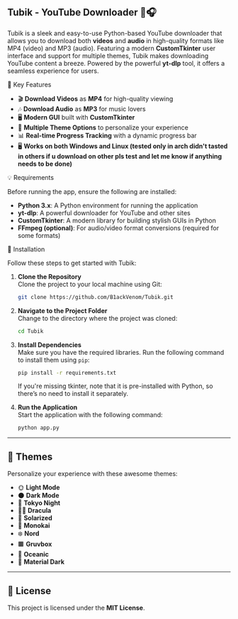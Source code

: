 
## **Tubik - YouTube Downloader** 🎥🎧

Tubik is a sleek and easy-to-use Python-based YouTube downloader that allows you to download both **videos** and **audio** in high-quality formats like MP4 (video) and MP3 (audio). Featuring a modern **CustomTkinter** user interface and support for multiple themes, Tubik makes downloading YouTube content a breeze. Powered by the powerful **yt-dlp** tool, it offers a seamless experience for users.


🌟 Key Features

- 🎬 **Download Videos** as **MP4** for high-quality viewing  
- 🎶 **Download Audio** as **MP3** for music lovers  
- 🖥️ **Modern GUI** built with **CustomTkinter**  
- 🎨 **Multiple Theme Options** to personalize your experience  
- 📊 **Real-time Progress Tracking** with a dynamic progress bar
- 🖥 **Works on both Windows and Linux (tested only in arch didn't tasted in others if u download on other pls test and let me know if anything needs to be done)** 


💡 Requirements

Before running the app, ensure the following are installed:

- **Python 3.x**: A Python environment for running the application  
- **yt-dlp**: A powerful downloader for YouTube and other sites  
- **CustomTkinter**: A modern library for building stylish GUIs in Python  
- **FFmpeg (optional)**: For audio/video format conversions (required for some formats)  



🚀 Installation

Follow these steps to get started with Tubik:

1. **Clone the Repository**  
   Clone the project to your local machine using Git:
   ```bash
   git clone https://github.com/B1ackVenom/Tubik.git
   ```
2. **Navigate to the Project Folder**  
   Change to the directory where the project was cloned:
   ```bash
   cd Tubik
   ```
3. **Install Dependencies**  
   Make sure you have the required libraries. Run the following command to install them using `pip`:
   ```bash
   pip install -r requirements.txt
   ```
   If you're missing tkinter, note that it is pre-installed with Python, so there’s no need to install it separately.

4. **Run the Application**  
   Start the application with the following command:
   ```bash
   python app.py
   ```

---

## 🎨 Themes

Personalize your experience with these awesome themes:

- 🌞 **Light Mode**  
- 🌑 **Dark Mode**  
- 🌃 **Tokyo Night**  
- 🧛‍♂️ **Dracula**  
- 🌻 **Solarized**  
- 🌈 **Monokai**  
- ❄️ **Nord**  
- 🟫 **Gruvbox**  
- 🌊 **Oceanic**  
- 🌙 **Material Dark**  

---

## 📄 License

This project is licensed under the **MIT License**.

